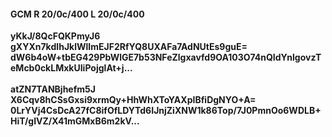 #### GCM R 20/0c/400 L 20/0c/400
**yKkJ/8QcFQKPmyJ6**<br/>**gXYXn7kdIhJklWlImEJF2RfYQ8UXAFa7AdNUtEs9guE=**<br/>**dW6b4oW+tbEG429PbWlGE7b53NFeZlgxavfd9OA103O74nQIdYnlgovzTeMcb0ckLMxkUIiPojglAt+j...**<br/><br/>
**atZN7TANBjhefm5J**<br/>**X6Cqv8hCSsGxsi9xrmQy+HhWhXToYAXpIBfiDgNYO+A=**<br/>**0LrYVj4CsDcA27fC8ifOfLDYTd6IJnjZiXNW1k86Top/7J0PmnOo6WDLB+HiT/gIVZ/X41mGMxB6m2kV...**